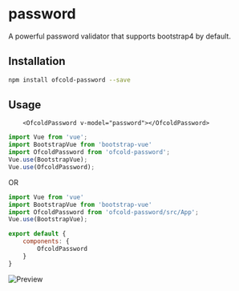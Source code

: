 # password
A powerful password validator that supports bootstrap4 by default.


## Installation
```bash
npm install ofcold-password --save
```

## Usage

```vue
	<OfcoldPassword v-model="password"></OfcoldPassword>
```

```js
import Vue from 'vue';
import BootstrapVue from 'bootstrap-vue'
import OfcoldPassword from 'ofcold-password';
Vue.use(BootstrapVue);
Vue.use(OfcoldPassword);

```

OR
```js
import Vue from 'vue'
import BootstrapVue from 'bootstrap-vue'
import OfcoldPassword from 'ofcold-password/src/App';
Vue.use(BootstrapVue);

export default {
	components: {
		OfcoldPassword
	}
}

```

![Preview]('https://github.com/ofcold/password/blob/master/pass.gif?raw=true')